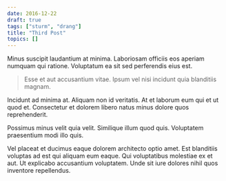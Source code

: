 ```yaml
---
date: 2016-12-22
draft: true
tags: ["sturm", "drang"]
title: "Third Post"
topics: []
---
```


Minus suscipit laudantium at minima. Laboriosam officiis eos aperiam numquam qui ratione. Voluptatum ea sit sed perferendis eius est.

> Esse et aut accusantium vitae. Ipsum vel nisi incidunt quia blanditiis magnam.

Incidunt ad minima at. Aliquam non id veritatis. At et laborum eum qui et ut quod et. Consectetur et dolorem libero natus minus dolore quos reprehenderit.

<!--more-->

Possimus minus velit quia velit. Similique illum quod quis. Voluptatem praesentium modi illo quis.

Vel placeat et ducimus eaque dolorem architecto optio amet. Est blanditiis voluptas ad est qui aliquam eum eaque. Qui voluptatibus molestiae ex et aut. Ut explicabo accusantium voluptatem. Unde sit iure dolores nihil quos inventore repellendus.
